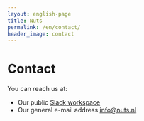 ```yaml
---
layout: english-page
title: Nuts
permalink: /en/contact/
header_image: contact
---
```


# Contact

You can reach us at:

 *  Our public [Slack workspace](https://join.slack.com/t/nuts-foundation/shared_invite/zt-1qfkrwpm9-RXREwsmXGpp0bGbONOIx6g)
 *  Our general e-mail address [info@nuts.nl](mailto:info@nuts.nl)
